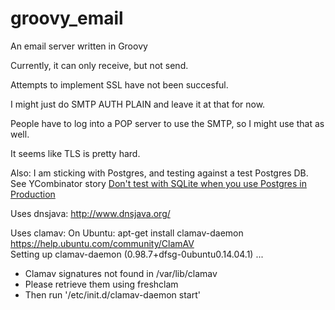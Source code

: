 groovy_email
============

An email server written in Groovy   

Currently, it can only receive, but not send.  

Attempts to implement SSL have not been succesful.   

I might just do SMTP AUTH PLAIN and leave it at that for now.    

People have to log into a POP server to use the SMTP, so I might use that as well.   

It seems like TLS is pretty hard.   

Also: I am sticking with Postgres, and testing against a test Postgres DB.   
See YCombinator story [Don't test with SQLite when you use Postgres in Production](https://news.ycombinator.com/item?id=10002142)    

Uses dnsjava: http://www.dnsjava.org/  

Uses clamav: On Ubuntu: apt-get install clamav-daemon    
https://help.ubuntu.com/community/ClamAV    
Setting up clamav-daemon (0.98.7+dfsg-0ubuntu0.14.04.1) ...
 * Clamav signatures not found in /var/lib/clamav
 * Please retrieve them using freshclam
 * Then run '/etc/init.d/clamav-daemon start'




